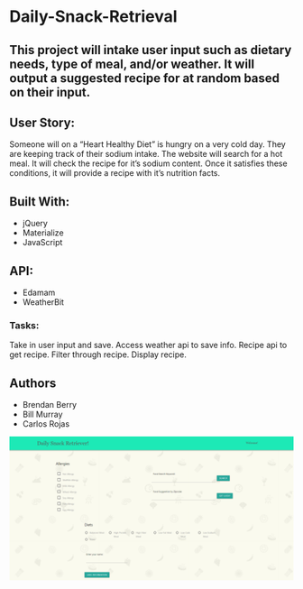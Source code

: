 # Daily-Snack-Retrieval

## This project will intake user input such as dietary needs, type of meal, and/or weather. It will output a suggested recipe for at random based on their input. 

## User Story: 
Someone will on a “Heart Healthy Diet” is hungry on a very cold day. They are keeping track of their sodium intake. The website will search for a hot meal. It will check the recipe for it’s sodium content. Once it satisfies these conditions, it will provide a recipe with it’s nutrition facts. 

## Built With:
* jQuery
* Materialize
* JavaScript


## API: 
* Edamam 
* WeatherBit

### Tasks: 
Take in user input and save.
Access weather api to save info.
Recipe api to get recipe.
Filter through recipe.
Display recipe.

## Authors
* Brendan Berry
* Bill Murray
* Carlos Rojas

![Daily Snack Retrieval](./images/DSR.PNG)
